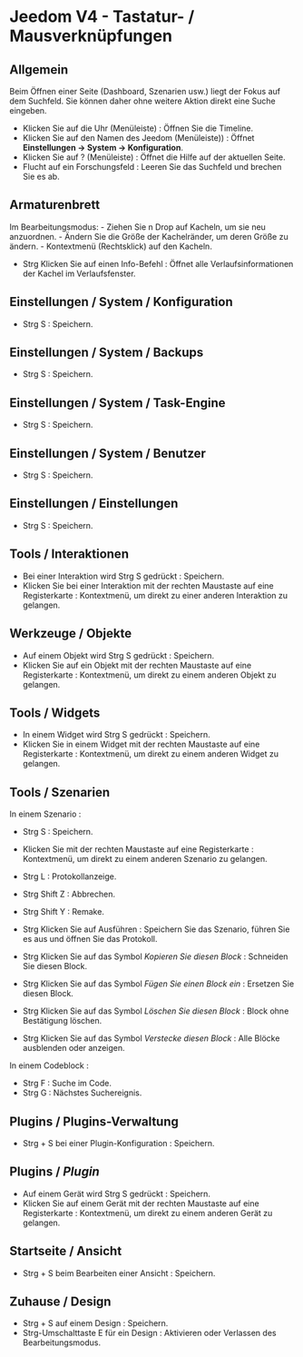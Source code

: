 # Jeedom V4 - Tastatur- / Mausverknüpfungen

## Allgemein

Beim Öffnen einer Seite (Dashboard, Szenarien usw.) liegt der Fokus auf dem Suchfeld. Sie können daher ohne weitere Aktion direkt eine Suche eingeben.

- Klicken Sie auf die Uhr (Menüleiste) : Öffnen Sie die Timeline.
- Klicken Sie auf den Namen des Jeedom (Menüleiste))  : Öffnet **Einstellungen → System → Konfiguration**.
- Klicken Sie auf ?  (Menüleiste)  : Öffnet die Hilfe auf der aktuellen Seite.
- Flucht auf ein Forschungsfeld : Leeren Sie das Suchfeld und brechen Sie es ab.

## Armaturenbrett
Im Bearbeitungsmodus:
	- Ziehen Sie n Drop auf Kacheln, um sie neu anzuordnen.
	- Ändern Sie die Größe der Kachelränder, um deren Größe zu ändern.
	- Kontextmenü (Rechtsklick) auf den Kacheln.

- Strg Klicken Sie auf einen Info-Befehl : Öffnet alle Verlaufsinformationen der Kachel im Verlaufsfenster.

## Einstellungen / System / Konfiguration
- Strg S : Speichern.

## Einstellungen / System / Backups
- Strg S : Speichern.

## Einstellungen / System / Task-Engine
- Strg S : Speichern.

## Einstellungen / System / Benutzer
- Strg S : Speichern.

## Einstellungen / Einstellungen
- Strg S : Speichern.

## Tools / Interaktionen
- Bei einer Interaktion wird Strg S gedrückt : Speichern.
- Klicken Sie bei einer Interaktion mit der rechten Maustaste auf eine Registerkarte : Kontextmenü, um direkt zu einer anderen Interaktion zu gelangen.

## Werkzeuge / Objekte
- Auf einem Objekt wird Strg S gedrückt : Speichern.
- Klicken Sie auf ein Objekt mit der rechten Maustaste auf eine Registerkarte : Kontextmenü, um direkt zu einem anderen Objekt zu gelangen.

## Tools / Widgets
- In einem Widget wird Strg S gedrückt : Speichern.
- Klicken Sie in einem Widget mit der rechten Maustaste auf eine Registerkarte : Kontextmenü, um direkt zu einem anderen Widget zu gelangen.

## Tools / Szenarien
In einem Szenario :
- Strg S : Speichern.
- Klicken Sie mit der rechten Maustaste auf eine Registerkarte : Kontextmenü, um direkt zu einem anderen Szenario zu gelangen.
- Strg L : Protokollanzeige.
- Strg Shift Z : Abbrechen.
- Strg Shift Y : Remake.

- Strg Klicken Sie auf Ausführen : Speichern Sie das Szenario, führen Sie es aus und öffnen Sie das Protokoll.
- Strg Klicken Sie auf das Symbol *Kopieren Sie diesen Block* : Schneiden Sie diesen Block.
- Strg Klicken Sie auf das Symbol *Fügen Sie einen Block ein* : Ersetzen Sie diesen Block.
- Strg Klicken Sie auf das Symbol *Löschen Sie diesen Block* : Block ohne Bestätigung löschen.
- Strg Klicken Sie auf das Symbol *Verstecke diesen Block* : Alle Blöcke ausblenden oder anzeigen.

In einem Codeblock :
- Strg F : Suche im Code.
- Strg G : Nächstes Suchereignis.

## Plugins / Plugins-Verwaltung
- Strg + S bei einer Plugin-Konfiguration : Speichern.

## Plugins / *Plugin*
- Auf einem Gerät wird Strg S gedrückt  : Speichern.
- Klicken Sie auf einem Gerät mit der rechten Maustaste auf eine Registerkarte : Kontextmenü, um direkt zu einem anderen Gerät zu gelangen.

## Startseite / Ansicht
- Strg + S beim Bearbeiten einer Ansicht : Speichern.

## Zuhause / Design
- Strg + S auf einem Design : Speichern.
- Strg-Umschalttaste E für ein Design : Aktivieren oder Verlassen des Bearbeitungsmodus.


